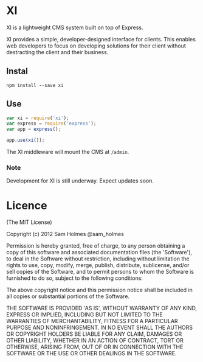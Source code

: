 # XI

XI is a lightweight CMS system built on top of Express.

XI provides a simple, developer-designed interface for clients. This enables web developers to focus on developing 
solutions for their client without destracting the client and their business.

## Instal

```
npm install --save xi
```

## Use

```js
var xi = require('xi');
var express = require('express');
var app = express();

app.use(xi());
```

The XI middleware will mount the CMS at `/admin`.

### Note

Development for XI is still underway. Expect updates soon.

# Licence

(The MIT License)

Copyright (c) 2012 Sam Holmes @sam_holmes

Permission is hereby granted, free of charge, to any person obtaining
a copy of this software and associated documentation files (the
'Software'), to deal in the Software without restriction, including
without limitation the rights to use, copy, modify, merge, publish,
distribute, sublicense, and/or sell copies of the Software, and to
permit persons to whom the Software is furnished to do so, subject to
the following conditions:

The above copyright notice and this permission notice shall be
included in all copies or substantial portions of the Software.

THE SOFTWARE IS PROVIDED 'AS IS', WITHOUT WARRANTY OF ANY KIND,
EXPRESS OR IMPLIED, INCLUDING BUT NOT LIMITED TO THE WARRANTIES OF
MERCHANTABILITY, FITNESS FOR A PARTICULAR PURPOSE AND NONINFRINGEMENT.
IN NO EVENT SHALL THE AUTHORS OR COPYRIGHT HOLDERS BE LIABLE FOR ANY
CLAIM, DAMAGES OR OTHER LIABILITY, WHETHER IN AN ACTION OF CONTRACT,
TORT OR OTHERWISE, ARISING FROM, OUT OF OR IN CONNECTION WITH THE
SOFTWARE OR THE USE OR OTHER DEALINGS IN THE SOFTWARE.